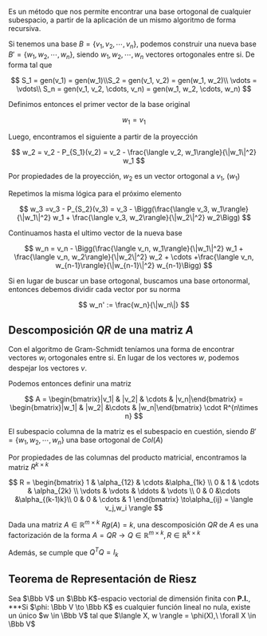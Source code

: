Es un método que nos permite encontrar una base ortogonal de cualquier subespacio, a partir de la aplicación de un mismo algoritmo de forma recursiva.

Si tenemos una base $B = \{v_1, v_2, \cdots, v_n\}$, podemos construir una nueva base $B' = \{w_1, w_2, \cdots, w_n\}$, siendo $w_1, w_2, \cdots, w_n$ vectores ortogonales entre si. De forma tal que

$$
S_1 = gen(v_1) = gen(w_1)\\S_2 = gen(v_1, v_2) = gen(w_1, w_2)\\
\vdots = \vdots\\
S_n = gen(v_1, v_2, \cdots, v_n) = gen(w_1, w_2, \cdots, w_n)
$$

Definimos entonces el primer vector de la base original

$$
w_1 = v_1
$$

Luego, encontramos el siguiente a partir de la proyección

$$
w_2 = v_2 - P_{S_1}(v_2) = v_2 - \frac{\langle v_2, w_1\rangle}{\|w_1\|^2} w_1
$$

Por propiedades de la proyección, $w_2$ es un vector ortogonal a $v_1,\ (w_1)$

Repetimos la misma lógica para el próximo elemento

$$
w_3 =v_3 - P_{S_2}(v_3) = v_3 - \Bigg(\frac{\langle v_3, w_1\rangle}{\|w_1\|^2} w_1 + \frac{\langle v_3, w_2\rangle}{\|w_2\|^2} w_2\Bigg)
$$

Continuamos hasta el ultimo vector de la nueva base

$$
w_n = v_n - \Bigg(\frac{\langle v_n, w_1\rangle}{\|w_1\|^2} w_1 + \frac{\langle v_n, w_2\rangle}{\|w_2\|^2} w_2 + \cdots +\frac{\langle v_n, w_{n-1}\rangle}{\|w_{n-1}\|^2} w_{n-1}\Bigg)
$$

Si en lugar de buscar un base ortogonal, buscamos una base ortonormal, entonces debemos dividir cada vector por su norma

$$
w_n' := \frac{w_n}{\|w_n\|}
$$

## Descomposición $QR$ de una matriz $A$

Con el algoritmo de Gram-Schmidt teníamos una forma de encontrar vectores $w_i$ ortogonales entre si. En lugar de los vectores $w$, podemos despejar los vectores $v$.

Podemos entonces definir una matriz

$$
A = \begin{bmatrix}|v_1| & |v_2|  & \cdots & |v_n|\end{bmatrix} = \begin{bmatrix}|w_1| & |w_2|  &\cdots & |w_n|\end{bmatrix} \cdot R^{n\times n}
$$

El subespacio columna de la matriz es el subespacio en cuestión, siendo $B' = \{w_1, w_2, \cdots, w_n\}$ una base ortogonal de $Col(A)$

Por propiedades de las columnas del producto matricial, encontramos la matriz $R^{k \times k}$

$$
R = \begin{bmatrix}
1 & \alpha_{12} & \cdots &\alpha_{1k} \\
0 & 1 & \cdots & \alpha_{2k} \\
\vdots & \vdots & \ddots & \vdots \\
0 & 0 &\cdots &\alpha_{(k-1)k}\\
0 & 0 & \cdots & 1
\end{bmatrix} \to\alpha_{ij} = \langle v_j,w_i \rangle
$$

Dada una matriz $A \in \mathbb{R}^{m\times k}$ $Rg(A) = k$, una descomposición $QR$ de $A$ es una factorización de la forma $A = QR \to Q \in \mathbb{R}^{m \times k},  R \in \mathbb{R}^{k\times k}$

Además, se cumple que $Q^T Q = I_k$

## Teorema de Representación de Riesz

Sea $\Bbb V$ un $\Bbb K$-espacio vectorial de dimensión finita con **P.I.**, ***Si $\phi: \Bbb V \to \Bbb K$ es cualquier función lineal no nula, existe un único $w \in \Bbb V$ tal que $\langle X, w \rangle = \phi(X),\ \forall X \in \Bbb V$
